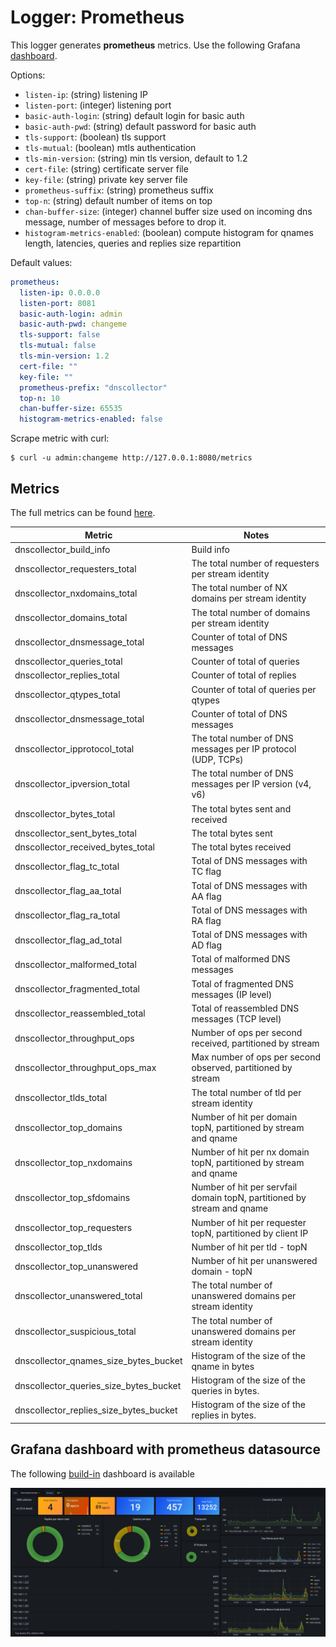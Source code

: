 
# Logger: Prometheus

This logger generates **prometheus** metrics. Use the following Grafana [dashboard](https://grafana.com/grafana/dashboards/16630).

Options:
- `listen-ip`: (string) listening IP
- `listen-port`: (integer) listening port
- `basic-auth-login`: (string) default login for basic auth
- `basic-auth-pwd`: (string) default password for basic auth
- `tls-support`: (boolean) tls support
- `tls-mutual`: (boolean) mtls authentication
- `tls-min-version`: (string) min tls version, default to 1.2
- `cert-file`: (string) certificate server file
- `key-file`: (string) private key server file
- `prometheus-suffix`: (string) prometheus suffix
- `top-n`: (string) default number of items on top
- `chan-buffer-size`: (integer) channel buffer size used on incoming dns message, number of messages before to drop it.
- `histogram-metrics-enabled`: (boolean) compute histogram for qnames length, latencies, queries and replies size repartition

Default values:

```yaml
prometheus:
  listen-ip: 0.0.0.0
  listen-port: 8081
  basic-auth-login: admin
  basic-auth-pwd: changeme
  tls-support: false
  tls-mutual: false
  tls-min-version: 1.2
  cert-file: ""
  key-file: ""
  prometheus-prefix: "dnscollector"
  top-n: 10
  chan-buffer-size: 65535
  histogram-metrics-enabled: false
```

Scrape metric with curl:

```
$ curl -u admin:changeme http://127.0.0.1:8080/metrics
```

## Metrics

The full metrics can be found [here](metrics.txt).

| Metric                                          | Notes
|-------------------------------------------------|------------------------------------
| dnscollector_build_info                         | Build info
| dnscollector_requesters_total                   | The total number of requesters per stream identity
| dnscollector_nxdomains_total                    | The total number of NX domains per stream identity
| dnscollector_domains_total                      | The total number of domains per stream identity
| dnscollector_dnsmessage_total                   | Counter of total of DNS messages
| dnscollector_queries_total                      | Counter of total of queries
| dnscollector_replies_total                      | Counter of total of replies
| dnscollector_qtypes_total                       | Counter of total of queries per qtypes
| dnscollector_dnsmessage_total                   | Counter of total of DNS messages
| dnscollector_ipprotocol_total                   | The total number of DNS messages per IP protocol (UDP, TCPs)
| dnscollector_ipversion_total                    | The total number of DNS messages per IP version (v4, v6)
| dnscollector_bytes_total                        | The total bytes sent and received
| dnscollector_sent_bytes_total                   | The total bytes sent
| dnscollector_received_bytes_total               | The total bytes received
| dnscollector_flag_tc_total                      | Total of DNS messages with TC flag
| dnscollector_flag_aa_total                      | Total of DNS messages with AA flag
| dnscollector_flag_ra_total                      | Total of DNS messages with RA flag
| dnscollector_flag_ad_total                      | Total of DNS messages with AD flag
| dnscollector_malformed_total                    | Total of malformed DNS messages
| dnscollector_fragmented_total                   | Total of fragmented DNS messages (IP level)
| dnscollector_reassembled_total                  | Total of reassembled DNS messages (TCP level)
| dnscollector_throughput_ops                     | Number of ops per second received, partitioned by stream
| dnscollector_throughput_ops_max                 | Max number of ops per second observed, partitioned by stream
| dnscollector_tlds_total                         | The total number of tld per stream identity
| dnscollector_top_domains                        | Number of hit per domain topN, partitioned by stream and qname
| dnscollector_top_nxdomains                      | Number of hit per nx domain topN, partitioned by stream and qname
| dnscollector_top_sfdomains                      | Number of hit per servfail domain topN, partitioned by stream and qname
| dnscollector_top_requesters                     | Number of hit per requester topN, partitioned by client IP
| dnscollector_top_tlds                           | Number of hit per tld - topN
| dnscollector_top_unanswered                     | Number of hit per unanswered domain - topN
| dnscollector_unanswered_total                   | The total number of unanswered domains per stream identity
| dnscollector_suspicious_total                   | The total number of unanswered domains per stream identity
| dnscollector_qnames_size_bytes_bucket           | Histogram of the size of the qname in bytes
| dnscollector_queries_size_bytes_bucket          | Histogram of the size of the queries in bytes.
| dnscollector_replies_size_bytes_bucket          | Histogram of the size of the replies in bytes.

## Grafana dashboard with prometheus datasource

The following [build-in](https://grafana.com/grafana/dashboards/16630) dashboard is available

<p align="center">
  <img src="dashboard_prometheus.png" alt="dnscollector"/>
</p>

